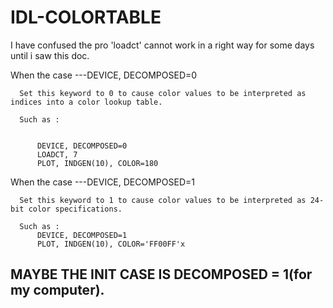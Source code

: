 # IDL-COLORTABLE

I have confused the pro 'loadct' cannot work in a right way for some days until i saw this doc.

When the case ---DEVICE, DECOMPOSED=0

      Set this keyword to 0 to cause color values to be interpreted as indices into a color lookup table.
      
      Such as :
      

          DEVICE, DECOMPOSED=0
          LOADCT, 7
          PLOT, INDGEN(10), COLOR=180
      
When the case ---DEVICE, DECOMPOSED=1

      Set this keyword to 1 to cause color values to be interpreted as 24-bit color specifications. 
      
      Such as :
          DEVICE, DECOMPOSED=1
          PLOT, INDGEN(10), COLOR='FF00FF'x      

      
## MAYBE THE INIT CASE IS DECOMPOSED = 1(for my computer).
